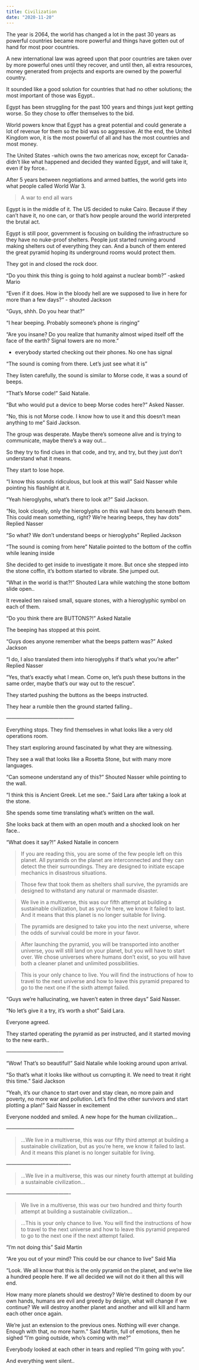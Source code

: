 ```yaml
---
title: Civilization
date: "2020-11-20"
---
```


The year is 2064, the world has changed a lot in the past 30 years as powerful countries became more powerful and things have gotten out of hand for most poor countries.

A new international law was agreed upon that poor countries are taken over by more powerful ones until they recover, and until then, all extra resources, money generated from projects and exports are owned by the powerful country.

It sounded like a good solution for countries that had no other solutions; the most important of those was Egypt..

Egypt has been struggling for the past 100 years and things just kept getting worse. So they chose to offer themselves to the bid.

World powers know that Egypt has a great potential and could generate a lot of revenue for them so the bid was so aggressive. At the end, the United Kingdom won, it is the most powerful of all and has the most countries and most money.

The United States -which owns the two americas now, except for Canada- didn’t like what happened and decided they wanted Egypt, and will take it, even if by force..

After 5 years between negotiations and armed battles, the world gets into what people called World War 3.

> A war to end all wars

Egypt is in the middle of it. The US decided to nuke Cairo. Because if they can’t have it, no one can, or that’s how people around the world interpreted the brutal act.

Egypt is still poor, government is focusing on building the infrastructure so they have no nuke-proof shelters. People just started running around making shelters out of everything they can. And a bunch of them entered the great pyramid hoping its underground rooms would protect them.

They got in and closed the rock door.

“Do you think this thing is going to hold against a nuclear bomb?” -asked Mario

“Even if it does. How in the bloody hell are we supposed to live in here for more than a few days?” - shouted Jackson

“Guys, shhh. Do you hear that?”

“I hear beeping. Probably someone’s phone is ringing”

“Are you insane? Do you realize that humanity almost wiped itself off the face of the earth? Signal towers are no more.”

- everybody started checking out their phones. No one has signal

“The sound is coming from there. Let’s just see what it is”

They listen carefully, the sound is similar to Morse code, it was a sound of beeps.

“That’s Morse code!” Said Natalie.

“But who would put a device to beep Morse codes here?” Asked Nasser.

“No, this is not Morse code. I know how to use it and this doesn’t mean anything to me” Said Jackson.

The group was desperate. Maybe there’s someone alive and is trying to communicate, maybe there’s a way out...

So they try to find clues in that code, and try, and try, but they just don’t understand what it means.

They start to lose hope.

“I know this sounds ridiculous, but look at this wall” Said Nasser while pointing his flashlight at it.

“Yeah hieroglyphs, what’s there to look at?” Said Jackson.

“No, look closely, only the hieroglyphs on this wall have dots beneath them. This could mean something, right? We’re hearing beeps, they hav dots” Replied Nasser

“So what? We don’t understand beeps or hieroglyphs” Replied Jackson

“The sound is coming from here” Natalie pointed to the bottom of the coffin while leaning inside

She decided to get inside to investigate it more. But once she stepped into the stone coffin, it’s bottom started to vibrate. She jumped out.

“What in the world is that?!”
Shouted Lara while watching the stone bottom slide open..

It revealed ten raised small, square stones, with a hieroglyphic symbol on each of them.

“Do you think there are BUTTONS?!” Asked Natalie

The beeping has stopped at this point.

“Guys does anyone remember what the beeps pattern was?” Asked Jackson

“I do, I also translated them into hieroglyphs if that’s what you’re after” Replied Nasser

“Yes, that’s exactly what I mean. Come on, let’s push these buttons in the same order, maybe that’s our way out to the rescue”.

They started pushing the buttons as the beeps instructed.

They hear a rumble then the ground started falling..

_—————————————_

Everything stops. They find themselves in what looks like a very old operations room.

They start exploring around fascinated by what they are witnessing.

They see a wall that looks like a Rosetta Stone, but with many more languages.

“Can someone understand any of this?” Shouted Nasser while pointing to the wall.

“I think this is Ancient Greek. Let me see..” Said Lara after taking a look at the stone.

She spends some time translating what’s written on the wall.

She looks back at them with an open mouth and a shocked look on her face..

“What does it say?!” Asked Natalie in concern

> If you are reading this, you are some of the few people left on this planet. All pyramids on the planet are interconnected and they can detect the their surroundings. They are designed to initiate escape mechanics in disastrous situations.

> Those few that took them as shelters shall survive, the pyramids are designed to withstand any natural or manmade disaster.

> We live in a multiverse, this was our fifth attempt at building a sustainable civilization, but as you’re here, we know it failed to last. And it means that this planet is no longer suitable for living.

> The pyramids are designed to take you into the next universe, where the odds of survival could be more in your favor.

> After launching the pyramid, you will be transported into another universe, you will still land on your planet, but you will have to start over. We chose universes where humans don’t exist, so you will have both a cleaner planet and unlimited possibilities.

> This is your only chance to live. You will find the instructions of how to travel to the next universe and how to leave this pyramid prepared to go to the next one if the sixth attempt failed.

“Guys we’re hallucinating, we haven’t eaten in three days” Said Nasser.

“No let’s give it a try, it’s worth a shot” Said Lara.

Everyone agreed.

They started operating the pyramid as per instructed, and it started moving to the new earth..

_———————————_

“Wow! That’s so beautiful!” Said Natalie while looking around upon arrival.

“So that’s what it looks like without us corrupting it. We need to treat it right this time.” Said Jackson

“Yeah, it’s our chance to start over and stay clean, no more pain and poverty, no more war and pollution. Let’s find the other survivors and start plotting a plan!” Said Nasser in excitement

Everyone nodded and smiled. A new hope for the human civilization...

_—————————————_

> ...We live in a multiverse, this was our fifty third attempt at building a sustainable civilization, but as you’re here, we know it failed to last. And it means this planet is no longer suitable for living.

_————————————-_

> ...We live in a multiverse, this was our ninety fourth attempt at building a sustainable civilization...

_————————————-_

> We live in a multiverse, this was our two hundred and thirty fourth attempt at building a sustainable civilization...

> ...This is your only chance to live. You will find the instructions of how to travel to the next universe and how to leave this pyramid prepared to go to the next one if the next attempt failed.

“I’m not doing this” Said Martin

“Are you out of your mind? This could be our chance to live” Said Mia

“Look. We all know that this is the only pyramid on the planet, and we’re like a hundred people here. If we all decided we will not do it then all this will end.

How many more planets should we destroy? We’re destined to doom by our own hands, humans are evil and greedy by design, what will change if we continue? We will destroy another planet and another and will kill and harm each other once again.

We’re just an extension to the previous ones. Nothing will ever change. Enough with that, no more harm.” Said Martin, full of emotions, then he sighed
“I’m going outside, who’s coming with me?”

Everybody looked at each other in tears and replied “I’m going with you”.

And everything went silent..
